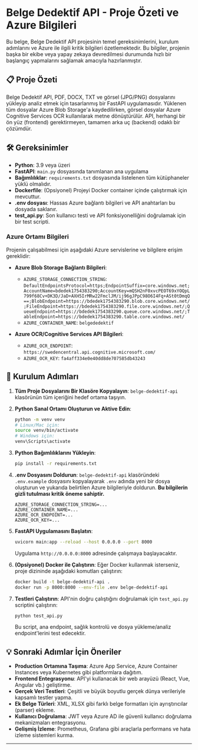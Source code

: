 # Belge Dedektif API - Proje Özeti ve Azure Bilgileri

Bu belge, Belge Dedektif API projesinin temel gereksinimlerini, kurulum adımlarını ve Azure ile ilgili kritik bilgileri özetlemektedir. Bu bilgiler, projenin başka bir ekibe veya yapay zekaya devredilmesi durumunda hızlı bir başlangıç yapmalarını sağlamak amacıyla hazırlanmıştır.

## 📋 Proje Özeti

Belge Dedektif API, PDF, DOCX, TXT ve görsel (JPG/PNG) dosyalarını yükleyip analiz etmek için tasarlanmış bir FastAPI uygulamasıdır. Yüklenen tüm dosyalar Azure Blob Storage'a kaydedilirken, görsel dosyalar Azure Cognitive Services OCR kullanılarak metne dönüştürülür. API, herhangi bir ön yüz (frontend) gerektirmeyen, tamamen arka uç (backend) odaklı bir çözümdür.

## 🛠️ Gereksinimler

- **Python**: 3.9 veya üzeri
- **FastAPI**: `main.py` dosyasında tanımlanan ana uygulama
- **Bağımlılıklar**: `requirements.txt` dosyasında listelenen tüm kütüphaneler yüklü olmalıdır.
- **Dockerfile**: (Opsiyonel) Projeyi Docker container içinde çalıştırmak için mevcuttur.
- **.env dosyası**: Hassas Azure bağlantı bilgileri ve API anahtarları bu dosyada saklanır.
- **test_api.py**: Son kullanıcı testi ve API fonksiyonelliğini doğrulamak için bir test scripti.

### Azure Ortamı Bilgileri

Projenin çalışabilmesi için aşağıdaki Azure servislerine ve bilgilere erişim gereklidir:

- **Azure Blob Storage Bağlantı Bilgileri**:
  - `AZURE_STORAGE_CONNECTION_STRING`: `DefaultEndpointsProtocol=https;EndpointSuffix=core.windows.net;AccountName=bdedek1754383290;AccountKey=mQSH2nF0xvcPEOT69xYOQpL799f68Cv+DK3D/JaD+AXH5IrMRw22FmclJM/ij96gJPpC98O6I4Fq+ASt0tDmqQ==;BlobEndpoint=https://bdedek1754383290.blob.core.windows.net/;FileEndpoint=https://bdedek1754383290.file.core.windows.net/;QueueEndpoint=https://bdedek1754383290.queue.core.windows.net/;TableEndpoint=https://bdedek1754383290.table.core.windows.net/`
  - `AZURE_CONTAINER_NAME`: `belgededektif`

- **Azure OCR/Cognitive Services API Bilgileri**:
  - `AZURE_OCR_ENDPOINT`: `https://swedencentral.api.cognitive.microsoft.com/`
  - `AZURE_OCR_KEY`: `fa4aff334e0e40dd8de707585db43243`

## 🚀 Kurulum Adımları

1.  **Tüm Proje Dosyalarını Bir Klasöre Kopyalayın**: `belge-dedektif-api` klasörünün tüm içeriğini hedef ortama taşıyın.

2.  **Python Sanal Ortamı Oluşturun ve Aktive Edin**:
    ```bash
    python -m venv venv
    # Linux/Mac için:
    source venv/bin/activate
    # Windows için:
    venv\Scripts\activate
    ```

3.  **Python Bağımlılıklarını Yükleyin**:
    ```bash
    pip install -r requirements.txt
    ```

4.  **.env Dosyasını Doldurun**: `belge-dedektif-api` klasöründeki `.env.example` dosyasını kopyalayarak `.env` adında yeni bir dosya oluşturun ve yukarıda belirtilen Azure bilgileriyle doldurun. **Bu bilgilerin gizli tutulması kritik öneme sahiptir.**

    ```env
    AZURE_STORAGE_CONNECTION_STRING=...
    AZURE_CONTAINER_NAME=...
    AZURE_OCR_ENDPOINT=...
    AZURE_OCR_KEY=...
    ```

5.  **FastAPI Uygulamasını Başlatın**:
    ```bash
    uvicorn main:app --reload --host 0.0.0.0 --port 8000
    ```
    Uygulama `http://0.0.0.0:8000` adresinde çalışmaya başlayacaktır.

6.  **(Opsiyonel) Docker ile Çalıştırın**:
    Eğer Docker kullanmak isterseniz, proje dizininde aşağıdaki komutları çalıştırın:
    ```bash
    docker build -t belge-dedektif-api .
    docker run -p 8000:8000 --env-file .env belge-dedektif-api
    ```

7.  **Testleri Çalıştırın**:
    API'nin doğru çalıştığını doğrulamak için `test_api.py` scriptini çalıştırın:
    ```bash
    python test_api.py
    ```
    Bu script, ana endpoint, sağlık kontrolü ve dosya yükleme/analiz endpoint'lerini test edecektir.

## 💡 Sonraki Adımlar İçin Öneriler

-   **Production Ortamına Taşıma**: Azure App Service, Azure Container Instances veya Kubernetes gibi platformlara dağıtım.
-   **Frontend Entegrasyonu**: API'yi kullanacak bir web arayüzü (React, Vue, Angular vb.) geliştirme.
-   **Gerçek Veri Testleri**: Çeşitli ve büyük boyutlu gerçek dünya verileriyle kapsamlı testler yapma.
-   **Ek Belge Türleri**: XML, XLSX gibi farklı belge formatları için ayrıştırıcılar (parser) ekleme.
-   **Kullanıcı Doğrulama**: JWT veya Azure AD ile güvenli kullanıcı doğrulama mekanizmaları entegrasyonu.
-   **Gelişmiş İzleme**: Prometheus, Grafana gibi araçlarla performans ve hata izleme sistemleri kurma.

---


